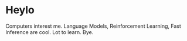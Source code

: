 # Heylo

Computers interest me. Language Models, Reinforcement Learning, Fast Inference are cool. Lot to learn. Bye.
